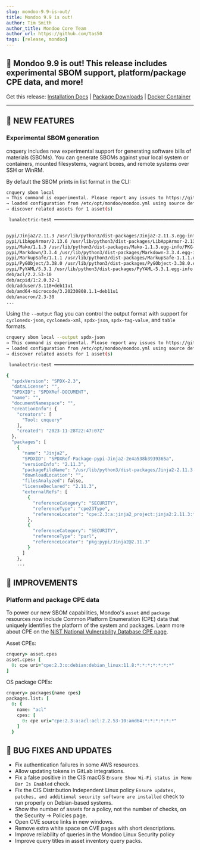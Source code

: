 ```yaml
---
slug: mondoo-9.9-is-out/
title: Mondoo 9.9 is out!
author: Tim Smith
author_title: Mondoo Core Team
author_url: https://github.com/tas50
tags: [release, mondoo]
---
```


## 🥳 Mondoo 9.9 is out! This release includes experimental SBOM support, platform/package CPE data, and more!

Get this release: [Installation Docs](/cnspec/) | [Package Downloads](https://releases.mondoo.com/cnspec/) | [Docker Container](https://hub.docker.com/r/mondoo/cnspec)

---

## 🎉 NEW FEATURES

### Experimental SBOM generation

cnquery includes new experimental support for generating software bills of materials (SBOMs). You can generate SBOMs against your local system or containers, mounted filesystems, vagrant boxes, and remote systems over SSH or WinRM.

By default the SBOM prints in list format in the CLI:

```bash
cnquery sbom local
→ This command is experimental. Please report any issues to https://github.com/mondoohq/cnquery.
→ loaded configuration from /etc/opt/mondoo/mondoo.yml using source default
→ discover related assets for 1 asset(s)

 lunalectric-test ━━━━━━━━━━━━━━━━━━━━━━━━━━━━━━━━━━━━━━━━━━━━━━━━━━━━━━━━━━━━━━━━━━━━━━━━━━━━━━━━━━━━━━━━━━━━━━━━━━━━━━━━━━━━━━━━━━━━ 100%


pypi/Jinja2/2.11.3 /usr/lib/python3/dist-packages/Jinja2-2.11.3.egg-info/PKG-INFO
pypi/LibAppArmor/2.13.6 /usr/lib/python3/dist-packages/LibAppArmor-2.13.6.egg-info
pypi/Mako/1.1.3 /usr/lib/python3/dist-packages/Mako-1.1.3.egg-info/PKG-INFO
pypi/Markdown/3.3.4 /usr/lib/python3/dist-packages/Markdown-3.3.4.egg-info/PKG-INFO
pypi/MarkupSafe/1.1.1 /usr/lib/python3/dist-packages/MarkupSafe-1.1.1.egg-info/PKG-INFO
pypi/PyGObject/3.38.0 /usr/lib/python3/dist-packages/PyGObject-3.38.0.egg-info/PKG-INFO
pypi/PyYAML/5.3.1 /usr/lib/python3/dist-packages/PyYAML-5.3.1.egg-info
deb/acl/2.2.53-10
deb/acpid/1:2.0.32-1
deb/adduser/3.118+deb11u1
deb/amd64-microcode/3.20230808.1.1~deb11u1
deb/anacron/2.3-30
...
```

Using the `--output` flag you can control the output format with support for `cyclonedx-json`, `cyclonedx-xml`, `spdx-json`, `spdx-tag-value`, and `table` formats.

```bash
cnquery sbom local --output spdx-json
→ This command is experimental. Please report any issues to https://github.com/mondoohq/cnquery.
→ loaded configuration from /etc/opt/mondoo/mondoo.yml using source default
→ discover related assets for 1 asset(s)

 lunalectric-test ━━━━━━━━━━━━━━━━━━━━━━━━━━━━━━━━━━━━━━━━━━━━━━━━━━━━━━━━━━━━━━━━━━━━━━━━━━━━━━━━━━━━━━━━━━━━━━━━━━━━━━━━━━━━━━━━━━━━ 100%

{
  "spdxVersion": "SPDX-2.3",
  "dataLicense": "",
  "SPDXID": "SPDXRef-DOCUMENT",
  "name": "",
  "documentNamespace": "",
  "creationInfo": {
    "creators": [
      "Tool: cnquery"
    ],
    "created": "2023-11-28T22:47:07Z"
  },
  "packages": [
    {
      "name": "Jinja2",
      "SPDXID": "SPDXRef-Package-pypi-Jinja2-2e4a538b3939365a",
      "versionInfo": "2.11.3",
      "packageFileName": "/usr/lib/python3/dist-packages/Jinja2-2.11.3.egg-info/PKG-INFO",
      "downloadLocation": "",
      "filesAnalyzed": false,
      "licenseDeclared": "2.11.3",
      "externalRefs": [
        {
          "referenceCategory": "SECURITY",
          "referenceType": "cpe23Type",
          "referenceLocator": "cpe:2.3:a:jinja2_project:jinja2:2.11.3:*:*:*:*:*:*:*"
        },
        {
          "referenceCategory": "SECURITY",
          "referenceType": "purl",
          "referenceLocator": "pkg:pypi/Jinja2@2.11.3"
        }
      ]
    },
    ...

```

## 🧹 IMPROVEMENTS

### Platform and package CPE data

To power our new SBOM capabilities, Mondoo's `asset` and `package` resources now include Common Platform Enumeration (CPE) data that uniquely identifies the platform of the system and packages. Learn more about CPE on the [NIST National Vulnerability Database CPE page](https://nvd.nist.gov/products/cpe).

Asset CPEs:

```coffee
cnquery> asset.cpes
asset.cpes: [
  0: cpe uri="cpe:2.3:o:debian:debian_linux:11.8:*:*:*:*:*:*:*"
]
```

OS package CPEs:

```coffee
cnquery> packages{name cpes}
packages.list: [
  0: {
    name: "acl"
    cpes: [
      0: cpe uri="cpe:2.3:a:acl:acl:2.2.53-10:amd64:*:*:*:*:*:*"
    ]
  }
```

## 🐛 BUG FIXES AND UPDATES

- Fix authentication failures in some AWS resources.
- Allow updating tokens in GitLab integrations.
- Fix a false positive in the CIS macOS `Ensure Show Wi-Fi status in Menu Bar Is Enabled` check.
- Fix the CIS Distribution Independent Linux policy `Ensure updates, patches, and additional security software are installed` check to run properly on Debian-based systems.
- Show the number of assets for a policy, not the number of checks, on the Security -> Policies page.
- Open CVE source links in new windows.
- Remove extra white space on CVE pages with short descriptions.
- Improve reliability of queries in the Mondoo Linux Security policy
- Improve query titles in asset inventory query packs.
